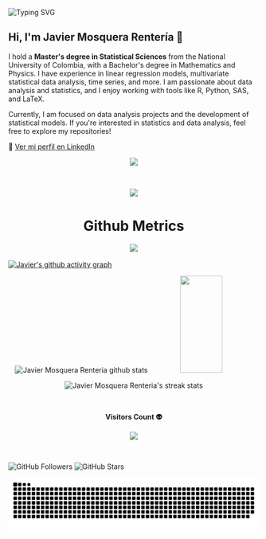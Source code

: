 
 ![Typing SVG](https://readme-typing-svg.herokuapp.com/?color=02D9F7FF&size=35&center=true&vCenter=true&width=1000&lines=Welcome!;This+is+my+R+packages+repository;I+hope+it+will+be+very+useful+for+you)

## Hi, I'm Javier Mosquera Rentería 👋

I hold a **Master's degree in Statistical Sciences** from the National University of Colombia, with a Bachelor's degree in Mathematics and Physics. I have experience in linear regression models, multivariate statistical data analysis, time series, and more. I am passionate about data analysis and statistics, and I enjoy working with tools like R, Python, SAS, and LaTeX.

Currently, I am focused on data analysis projects and the development of statistical models. If you're interested in statistics and data analysis, feel free to explore my repositories!


🔗 [Ver mi perfil en LinkedIn](https://www.linkedin.com/in/javier-mosquera-renteria/)


<div align="center">
  <img src="https://latex.codecogs.com/svg.latex?P(Y%20%3D%201%20%5Cmid%20X_1%2C%20X_2%2C%20%5Cldots%2C%20X_k)%20%3D%20%5Cfrac%7B1%7D%7B1%20%2B%20e%5E%7B-%28%5Cbeta_0%20%2B%20%5Cbeta_1%20X_1%20%2B%20%5Cbeta_2%20X_2%20%2B%20%5Ccdots%20%2B%20%5Cbeta_k%20X_k%29%7D" />
  <br>

  #####
  
  <img src="https://latex.codecogs.com/svg.latex?P(Y%20%3D%20y%20%5Cmid%20X_1%20%3D%20x_1%2C%20X_2%20%3D%20x_2%2C%20%5Cldots%2C%20X_k%20%3D%20x_k)%20%3D%20%5Cfrac%7BP(Y%20%3D%20y)%20%5Cprod_%7Bi%3D1%7D%5E%7Bk%7D%20P(X_i%20%3D%20x_i%20%5Cmid%20Y%20%3D%20y)%7D%7BP(X_1%20%3D%20x_1%2C%20X_2%20%3D%20x_2%2C%20%5Cldots%2C%20X_k%20%3D%20x_k)%7D" style="margin-top: 20px;" />
</div>



<h1 align="center">Github Metrics</h1>
<p align="center">
<img width="725em" src="https://github-profile-summary-cards.vercel.app/api/cards/profile-details?username=JAMORE20&theme=github_dark" />
</p>


[![Javier's github activity graph](https://github-readme-activity-graph.vercel.app/graph?username=JAMORE20&bg_color=0d1117&color=ffffff&line=00b3ff&point=f9fafa&area=true&hide_border=true)](https://github.com/ashutosh00710/github-readme-activity-graph)




<div align="center">  
  <img width="49%" height="195px" src="https://github-readme-stats.vercel.app/api?username=JAMORE20&show_icons=true&count_private=true&hide_border=true&title_color=02D9F7FF&icon_color=02D9F7FF&text_color=c9d1d9&bg_color=0d1117" alt="Javier Mosquera Renteria github stats" /> 
  
  <img width="41%" height="195px" src="https://github-readme-stats.vercel.app/api/top-langs/?username=JAMORE20&layout=compact&hide_border=true&title_color=02D9F7FF&text_color=02D9F7FF&bg_color=0d1117" />
</div>



<p align="center">
  <img src="https://github-readme-streak-stats.herokuapp.com?user=JAMORE20&theme=tokyonight_duo&hide_border=true" alt="Javier Mosquera Renteria's streak stats" />
</p>



<div align="center">
  <br>
  <p align="center"><b>Visitors Count 👽 </b></p>  
  <p align="center"><img align="center" src="https://profile-counter.glitch.me/JAMORE20/count.svg" /></p> 
  <br>
</div>



![GitHub Followers](https://img.shields.io/github/followers/JAMORE20?style=social)
![GitHub Stars](https://img.shields.io/github/stars/JAMORE20?style=social)

![GitHub Contribution Snake](https://github.com/Platane/snk/raw/output/github-contribution-grid-snake.svg)






















































































































































































































































































































































































































